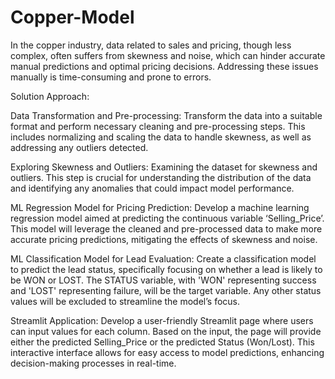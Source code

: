 # Copper-Model

In the copper industry, data related to sales and pricing, though less complex, often suffers from skewness and noise, which can hinder accurate manual predictions and optimal pricing decisions. Addressing these issues manually is time-consuming and prone to errors.

Solution Approach:

Data Transformation and Pre-processing:
Transform the data into a suitable format and perform necessary cleaning and pre-processing steps. This includes normalizing and scaling the data to handle skewness, as well as addressing any outliers detected.

Exploring Skewness and Outliers:
Examining the dataset for skewness and outliers. This step is crucial for understanding the distribution of the data and identifying any anomalies that could impact model performance.

ML Regression Model for Pricing Prediction:
Develop a machine learning regression model aimed at predicting the continuous variable ‘Selling_Price’. This model will leverage the cleaned and pre-processed data to make more accurate pricing predictions, mitigating the effects of skewness and noise.

ML Classification Model for Lead Evaluation:
Create a classification model to predict the lead status, specifically focusing on whether a lead is likely to be WON or LOST. The STATUS variable, with 'WON' representing success and 'LOST' representing failure, will be the target variable. Any other status values will be excluded to streamline the model’s focus.

Streamlit Application:
Develop a user-friendly Streamlit page where users can input values for each column. Based on the input, the page will provide either the predicted Selling_Price or the predicted Status (Won/Lost). This interactive interface allows for easy access to model predictions, enhancing decision-making processes in real-time.
